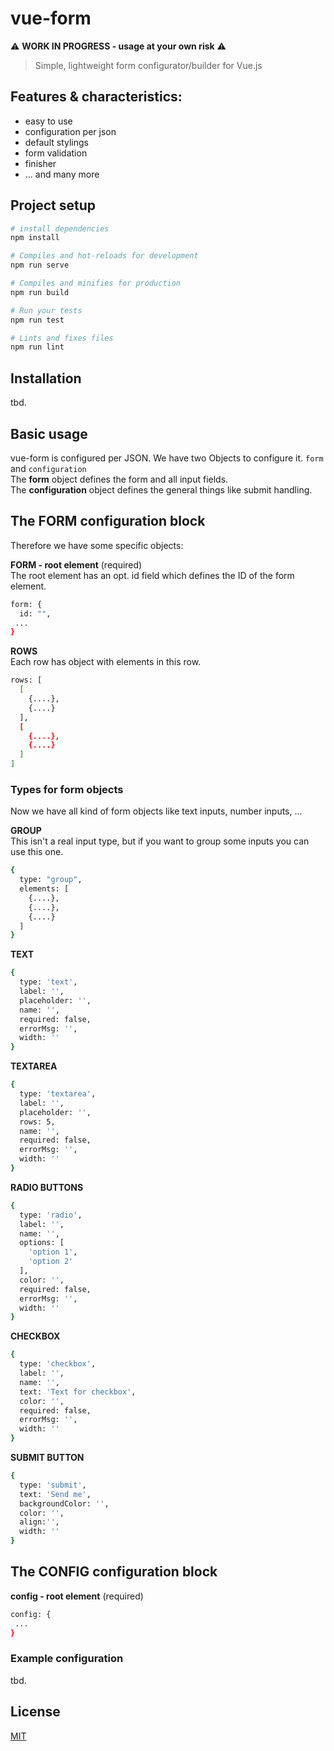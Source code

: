 # vue-form

:warning: **WORK IN PROGRESS - usage at your own risk** :warning:

> Simple, lightweight form configurator/builder for Vue.js

## Features & characteristics:
*  easy to use
*  configuration per json
*  default stylings
*  form validation
*  finisher
*  ... and many more


## Project setup
``` bash
# install dependencies
npm install

# Compiles and hot-reloads for development
npm run serve

# Compiles and minifies for production
npm run build

# Run your tests
npm run test

# Lints and fixes files
npm run lint
```


## Installation
tbd.


## Basic usage
vue-form is configured per JSON. We have two Objects to configure it. `form` and `configuration` <br>
The **form** object defines the form and all input fields. <br>
The **configuration** object defines the general things like submit handling.

## The FORM configuration block
Therefore we have some specific objects: <br>

**FORM - root element** (required) <br>
The root element has an opt. id field which defines the ID of the form element.
``` bash
form: {
  id: "",
 ...  
}
```

**ROWS** <br>
Each row has object with elements in this row.
``` bash
rows: [
  [
    {....},
    {....}
  ],
  [
    {....},
    {....}
  ]
]
```

### Types for form objects
Now we have all kind of form objects like text inputs, number inputs, ... <br>

**GROUP** <br>
This isn't a real input type, but if you want to group some inputs you can use this one. <br>
``` bash
{
  type: "group",
  elements: [
    {....},
    {....},
    {....}
  ]
}
```

**TEXT** <br>
``` bash
{
  type: 'text',
  label: '',
  placeholder: '',
  name: '',
  required: false,
  errorMsg: '',
  width: ''
}
```

**TEXTAREA** <br>
``` bash
{
  type: 'textarea',
  label: '',
  placeholder: '',
  rows: 5,
  name: '',
  required: false,
  errorMsg: '',
  width: ''
}
```

**RADIO BUTTONS** <br>
``` bash
{
  type: 'radio',
  label: '',
  name: '',
  options: [
    'option 1',
    'option 2'
  ],
  color: '',
  required: false,
  errorMsg: '',
  width: ''
}
```

**CHECKBOX** <br>
``` bash
{
  type: 'checkbox',
  label: '',
  name: '',
  text: 'Text for checkbox',
  color: '',
  required: false,
  errorMsg: '',
  width: ''
}
```

**SUBMIT BUTTON** <br>
``` bash
{
  type: 'submit',
  text: 'Send me',
  backgroundColor: '',
  color: '',
  align:'',
  width: ''
}
```

## The CONFIG configuration block
**config - root element** (required)
``` bash
config: {
 ...  
}
```

### Example configuration
tbd.


## License
[MIT](http://opensource.org/licenses/MIT)

